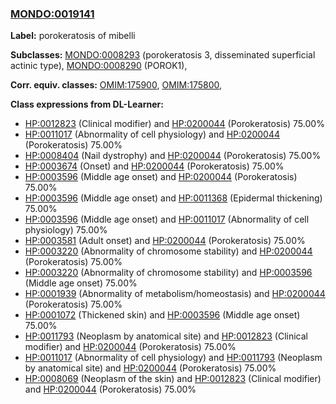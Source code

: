 
### [MONDO:0019141](http://purl.obolibrary.org/obo/MONDO_0019141)
**Label:** porokeratosis of mibelli

**Subclasses:** [MONDO:0008293](http://purl.obolibrary.org/obo/MONDO_0008293) (porokeratosis 3, disseminated superficial actinic type), [MONDO:0008290](http://purl.obolibrary.org/obo/MONDO_0008290) (POROK1), 

**Corr. equiv. classes:** [OMIM:175900](http://purl.obolibrary.org/obo/OMIM_175900), [OMIM:175800](http://purl.obolibrary.org/obo/OMIM_175800), 

**Class expressions from DL-Learner:**

- [HP:0012823](http://purl.obolibrary.org/obo/HP_0012823) (Clinical modifier) and [HP:0200044](http://purl.obolibrary.org/obo/HP_0200044) (Porokeratosis) 75.00%
- [HP:0011017](http://purl.obolibrary.org/obo/HP_0011017) (Abnormality of cell physiology) and [HP:0200044](http://purl.obolibrary.org/obo/HP_0200044) (Porokeratosis) 75.00%
- [HP:0008404](http://purl.obolibrary.org/obo/HP_0008404) (Nail dystrophy) and [HP:0200044](http://purl.obolibrary.org/obo/HP_0200044) (Porokeratosis) 75.00%
- [HP:0003674](http://purl.obolibrary.org/obo/HP_0003674) (Onset) and [HP:0200044](http://purl.obolibrary.org/obo/HP_0200044) (Porokeratosis) 75.00%
- [HP:0003596](http://purl.obolibrary.org/obo/HP_0003596) (Middle age onset) and [HP:0200044](http://purl.obolibrary.org/obo/HP_0200044) (Porokeratosis) 75.00%
- [HP:0003596](http://purl.obolibrary.org/obo/HP_0003596) (Middle age onset) and [HP:0011368](http://purl.obolibrary.org/obo/HP_0011368) (Epidermal thickening) 75.00%
- [HP:0003596](http://purl.obolibrary.org/obo/HP_0003596) (Middle age onset) and [HP:0011017](http://purl.obolibrary.org/obo/HP_0011017) (Abnormality of cell physiology) 75.00%
- [HP:0003581](http://purl.obolibrary.org/obo/HP_0003581) (Adult onset) and [HP:0200044](http://purl.obolibrary.org/obo/HP_0200044) (Porokeratosis) 75.00%
- [HP:0003220](http://purl.obolibrary.org/obo/HP_0003220) (Abnormality of chromosome stability) and [HP:0200044](http://purl.obolibrary.org/obo/HP_0200044) (Porokeratosis) 75.00%
- [HP:0003220](http://purl.obolibrary.org/obo/HP_0003220) (Abnormality of chromosome stability) and [HP:0003596](http://purl.obolibrary.org/obo/HP_0003596) (Middle age onset) 75.00%
- [HP:0001939](http://purl.obolibrary.org/obo/HP_0001939) (Abnormality of metabolism/homeostasis) and [HP:0200044](http://purl.obolibrary.org/obo/HP_0200044) (Porokeratosis) 75.00%
- [HP:0001072](http://purl.obolibrary.org/obo/HP_0001072) (Thickened skin) and [HP:0003596](http://purl.obolibrary.org/obo/HP_0003596) (Middle age onset) 75.00%
- [HP:0011793](http://purl.obolibrary.org/obo/HP_0011793) (Neoplasm by anatomical site) and [HP:0012823](http://purl.obolibrary.org/obo/HP_0012823) (Clinical modifier) and [HP:0200044](http://purl.obolibrary.org/obo/HP_0200044) (Porokeratosis) 75.00%
- [HP:0011017](http://purl.obolibrary.org/obo/HP_0011017) (Abnormality of cell physiology) and [HP:0011793](http://purl.obolibrary.org/obo/HP_0011793) (Neoplasm by anatomical site) and [HP:0200044](http://purl.obolibrary.org/obo/HP_0200044) (Porokeratosis) 75.00%
- [HP:0008069](http://purl.obolibrary.org/obo/HP_0008069) (Neoplasm of the skin) and [HP:0012823](http://purl.obolibrary.org/obo/HP_0012823) (Clinical modifier) and [HP:0200044](http://purl.obolibrary.org/obo/HP_0200044) (Porokeratosis) 75.00%


